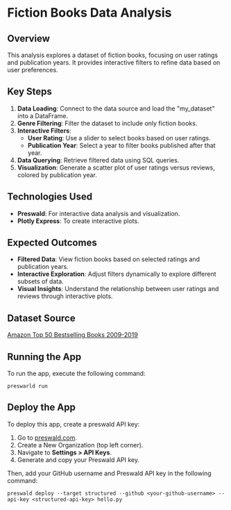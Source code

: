 # Fiction Books Data Analysis

## Overview

This analysis explores a dataset of fiction books, focusing on user ratings and publication years. It provides interactive filters to refine data based on user preferences.

## Key Steps

1. **Data Loading**: Connect to the data source and load the "my_dataset" into a DataFrame.
2. **Genre Filtering**: Filter the dataset to include only fiction books.
3. **Interactive Filters**:
   - **User Rating**: Use a slider to select books based on user ratings.
   - **Publication Year**: Select a year to filter books published after that year.
4. **Data Querying**: Retrieve filtered data using SQL queries.
5. **Visualization**: Generate a scatter plot of user ratings versus reviews, colored by publication year.

## Technologies Used

- **Preswald**: For interactive data analysis and visualization.
- **Plotly Express**: To create interactive plots.

## Expected Outcomes

- **Filtered Data**: View fiction books based on selected ratings and publication years.
- **Interactive Exploration**: Adjust filters dynamically to explore different subsets of data.
- **Visual Insights**: Understand the relationship between user ratings and reviews through interactive plots.

## Dataset Source

[Amazon Top 50 Bestselling Books 2009-2019](https://www.kaggle.com/datasets/sootersaalu/amazon-top-50-bestselling-books-2009-2019)

## Running the App

To run the app, execute the following command:

```
preswarld run
```

## Deploy the App

To deploy this app, create a preswald API key:

1. Go to [preswald.com](https://preswald.com).
2. Create a New Organization (top left corner).
3. Navigate to **Settings > API Keys**.
4. Generate and copy your Preswald API key.

Then, add your GitHub username and Preswald API key in the following command:

```
preswald deploy --target structured --github <your-github-username> --api-key <structured-api-key> hello.py
```